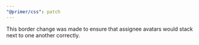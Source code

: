 ```yaml
---
"@primer/css": patch
---
```


This border change was made to ensure that assignee avatars would stack next to one another correctly.
